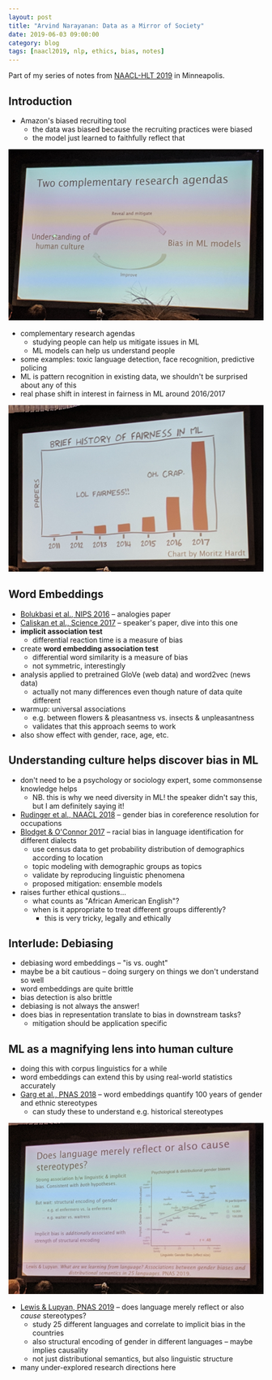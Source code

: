```yaml
---
layout: post
title: "Arvind Narayanan: Data as a Mirror of Society"
date: 2019-06-03 09:00:00
category: blog
tags: [naacl2019, nlp, ethics, bias, notes]
---
```


Part of my series of notes from [NAACL-HLT 2019](https://naacl2019.org/) in Minneapolis.

## Introduction
* Amazon's biased recruiting tool
    * the data was biased because the recruiting practices were biased
    * the model just learned to faithfully reflect that

![complementary](/assets/images/2019-naacl/complementary.jpg "complementary")

* complementary research agendas
    * studying people can help us mitigate issues in ML
    * ML models can help us understand people
* some examples: toxic language detection, face recognition, predictive policing
* ML is pattern recognition in existing data, we shouldn't be surprised about any of this
* real phase shift in interest in fairness in ML around 2016/2017

![fairness](/assets/images/2019-naacl/fairness.jpg "fairness")

## Word Embeddings
* [Bolukbasi et al., NIPS 2016](https://arxiv.org/abs/1607.06520) – analogies paper
* [Caliskan et al., Science 2017](https://arxiv.org/abs/1608.07187) – speaker's paper, dive into this one
* **implicit association test**
    * differential reaction time is a measure of bias
* create **word embedding association test**
    * differential word similarity is a measure of bias
    * not symmetric, interestingly
* analysis applied to pretrained GloVe (web data) and word2vec (news data)
    * actually not many differences even though nature of data quite different
* warmup: universal associations
    * e.g. between flowers & pleasantness vs. insects & unpleasantness
    * validates that this approach seems to work
* also show effect with gender, race, age, etc.

## Understanding culture helps discover bias in ML
* don't need to be a psychology or sociology expert, some commonsense knowledge helps
    * NB. this is why we need diversity in ML! the speaker didn't say this, but I am definitely saying it!
* [Rudinger et al., NAACL 2018](https://www.aclweb.org/anthology/N18-2002) – gender bias in coreference resolution for occupations
* [Blodget & O'Connor 2017](https://arxiv.org/abs/1707.00061) – racial bias in language identification for different dialects
    * use census data to get probability distribution of demographics according to location
    * topic modeling with demographic groups as topics
    * validate by reproducing linguistic phenomena
    * proposed mitigation: ensemble models
* raises further ethical qustions...
    * what counts as "African American English"?
    * when is it appropriate to treat different groups differently?
        * this is very tricky, legally and ethically

## Interlude: Debiasing
* debiasing word embeddings – "is vs. ought"
* maybe be a bit cautious – doing surgery on things we don't understand so well
* word embeddings are quite brittle
* bias detection is also brittle
* debiasing is not always the answer!
* does bias in representation translate to bias in downstream tasks?
    * mitigation should be application specific

## ML as a magnifying lens into human culture
* doing this with corpus linguistics for a while
* word embeddings can extend this by using real-world statistics accurately
* [Garg et al., PNAS 2018](https://arxiv.org/abs/1711.08412) – word embeddings quantify 100 years of gender and ethnic stereotypes
    * can study these to understand e.g. historical stereotypes

![stereotypes](/assets/images/2019-naacl/stereotypes.jpg "stereotypes")

* [Lewis & Lupyan, PNAS 2019](https://psyarxiv.com/7qd3g) – does language merely reflect or also *cause* stereotypes?
    * study 25 different languages and correlate to implicit bias in the countries
    * also structural encoding of gender in different languages – maybe implies causality
    * not just distributional semantics, but also linguistic structure
* many under-explored research directions here
